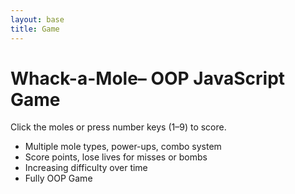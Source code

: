```yaml
---
layout: base
title: Game
---
```

# Whack-a-Mole– OOP JavaScript Game

Click the moles or press number keys (1–9) to score.  
- Multiple mole types, power-ups, combo system  
- Score points, lose lives for misses or bombs  
- Increasing difficulty over time  
- Fully OOP Game  


<canvas id="gameCanvas" width="450" height="450"></canvas>
<script>
  // ======= Hole Class =======
  class Hole {
    constructor(x, y, size, index) {
      this.x = x;
      this.y = y;
      this.size = size;
      this.index = index;
      this.entity = null; // Mole or PowerUp
    }
    draw(ctx) {
      ctx.fillStyle = "#654321"; // brown hole
      ctx.fillRect(this.x, this.y, this.size, this.size);
      ctx.strokeStyle = "black";
      ctx.strokeRect(this.x, this.y, this.size, this.size);
    }
  }

  // ======= Base Entity =======
  class Entity {
    constructor(hole, duration=1000) {
      this.hole = hole;
      this.hole.entity = this;
      this.duration = duration;
      this.startTime = Date.now();
      this.hit = false;
    }
    draw(ctx) {}
    update() {
      if(Date.now() - this.startTime > this.duration){
        this.hole.entity = null;
        return false;
      }
      return true;
    }
  }

  // ======= Mole Class =======
  class Mole extends Entity {
    constructor(hole, type="normal") {
      const durations = { normal:1000, golden:800, bomb:1000 };
      super(hole, durations[type]);
      this.type = type;
    }
    draw(ctx) {
      const { x, y, size } = this.hole;
      if(this.hit) return;
      ctx.beginPath();
      if(this.type==="normal") ctx.fillStyle="green";
      else if(this.type==="golden") ctx.fillStyle="gold";
      else if(this.type==="bomb") ctx.fillStyle="red";
      ctx.arc(x + size/2, y + size/2, size/3, 0, 2*Math.PI);
      ctx.fill();
    }
    onHit(game){
      if(this.type==="normal") game.addScore(10);
      else if(this.type==="golden") game.addScore(30);
      else if(this.type==="bomb") game.lives--;
      this.hit = true;
      this.hole.entity = null;
    }
  }

  // ======= PowerUp Class =======
  class PowerUp extends Entity {
    constructor(hole, type) {
      super(hole, 1200);
      this.type = type; // "double" or "life"
    }
    draw(ctx){
      const { x, y, size } = this.hole;
      ctx.beginPath();
      ctx.fillStyle = this.type==="double"?"pink":"cyan";
      ctx.arc(x + size/2, y + size/2, size/4, 0, 2*Math.PI);
      ctx.fill();
    }
    onHit(game){
      if(this.type==="double") game.activateMultiplier(5000);
      else if(this.type==="life") game.lives++;
      this.hole.entity = null;
    }
  }

  // ======= Game Class =======
  class Game {
    constructor(canvasId){
      this.canvas = document.getElementById(canvasId);
      this.ctx = this.canvas.getContext("2d");
      this.canvas.tabIndex=1;
      this.canvas.style.outline="none";
      this.canvas.focus();

      this.gridSize=3;
      this.holeSize=this.canvas.width/this.gridSize;
      this.holes=[];
      let idx=1;
      for(let r=0;r<this.gridSize;r++){
        for(let c=0;c<this.gridSize;c++){
          this.holes.push(new Hole(c*this.holeSize, r*this.holeSize, this.holeSize, idx++));
        }
      }

      this.moles=[];
      this.score=0;
      this.highScore=localStorage.getItem("whackAMoleHighScore")||0;
      this.lives=5;
      this.spawnInterval=1500;
      this.lastSpawn=Date.now();
      this.state="title";
      this.multiplier=1;
      this.multiplierEnd=0;

      this.keys={};
      window.addEventListener("keydown",e=>this.keys[e.key]=true);
      window.addEventListener("keyup",e=>this.keys[e.key]=false);
      this.canvas.addEventListener("click",e=>this.handleClick(e));

      requestAnimationFrame(()=>this.update());
    }

    start(){
      this.score=0; this.lives=5; this.moles=[]; this.lastSpawn=Date.now();
      this.state="playing"; this.multiplier=1; this.multiplierEnd=0;
      this.holes.forEach(h=>h.entity=null);
    }

    spawnEntity(){
      const emptyHoles=this.holes.filter(h=>!h.entity);
      if(emptyHoles.length===0) return;
      const hole=emptyHoles[Math.floor(Math.random()*emptyHoles.length)];

      const r=Math.random();
      if(r<0.7) this.moles.push(new Mole(hole,"normal"));
      else if(r<0.85) this.moles.push(new Mole(hole,"golden"));
      else if(r<0.95) this.moles.push(new Mole(hole,"bomb"));
      else {
        const type = Math.random()<0.5?"double":"life";
        this.moles.push(new PowerUp(hole,type));
      }
    }

    handleClick(e){
      const rect=this.canvas.getBoundingClientRect();
      const mx=e.clientX - rect.left;
      const my=e.clientY - rect.top;
      this.holes.forEach(h=>{
        if(h.entity){
          const {x,y,size}=h;
          const cx=x+size/2, cy=y+size/2;
          const r=size/3;
          if(Math.hypot(mx-cx,my-cy)<=r){
            h.entity.onHit(this);
          }
        }
      });
    }

    checkKeys(){
      for(const key in this.keys){
        if(this.keys[key] && !isNaN(key)){
          const num=parseInt(key);
          const hole=this.holes.find(h=>h.index===num);
          if(hole && hole.entity) hole.entity.onHit(this);
          this.keys[key]=false;
        }
      }
    }

    addScore(points){
      const finalPoints=Math.floor(points*this.multiplier);
      this.score+=finalPoints;
      if(this.score>this.highScore) this.highScore=this.score;
    }

    activateMultiplier(ms){
      this.multiplier=2;
      this.multiplierEnd=Date.now()+ms;
    }

    update(){
      this.ctx.fillStyle="lightblue";
      this.ctx.fillRect(0,0,this.canvas.width,this.canvas.height);

      if(this.state==="title") this.drawTitle();
      else if(this.state==="playing") this.updateGame();
      else if(this.state==="gameover") this.drawGameOver();

      requestAnimationFrame(()=>this.update());
    }

    updateGame(){
      if(Date.now()-this.lastSpawn>this.spawnInterval) {
        this.spawnEntity();
        this.lastSpawn=Date.now();
      }

      for(let i=this.moles.length-1;i>=0;i--){
        if(!this.moles[i].update()) this.moles.splice(i,1);
      }

      if(this.multiplier>1 && Date.now()>this.multiplierEnd) this.multiplier=1;

      this.checkKeys();

      this.holes.forEach(h=>h.draw(this.ctx));
      this.moles.forEach(m=>m.draw(this.ctx));

      this.ctx.fillStyle="black";
      this.ctx.font="18px Arial";
      this.ctx.fillText("Score: "+this.score,10,20);
      this.ctx.fillText("High Score: "+this.highScore,10,45);
      this.ctx.fillText("Lives: "+this.lives,10,70);
      this.ctx.fillText("Multiplier: x"+this.multiplier,10,95);

      if(this.lives<=0){
        this.state="gameover";
        localStorage.setItem("whackAMoleHighScore",this.highScore);
      }

      // Increase difficulty
      if(this.score>0 && this.score%100===0) this.spawnInterval=Math.max(500,1500 - Math.floor(this.score/2));
    }

    drawTitle(){
      this.ctx.fillStyle="black";
      this.ctx.font="36px Arial";
      this.ctx.fillText("🐹 Whack-a-Mole+",60,200);
      this.ctx.font="20px Arial";
      this.ctx.fillText("Click or press 1-9 to hit moles",50,250);
      this.ctx.fillText("Golden=+30, Bomb=-1, Power-ups appear randomly",20,280);
      this.ctx.fillText("Press ENTER or Click to Start",70,320);
      if(this.keys["Enter"]) this.start();
    }

    drawGameOver(){
      this.ctx.fillStyle="red";
      this.ctx.font="36px Arial";
      this.ctx.fillText("GAME OVER",110,200);
      this.ctx.fillStyle="black";
      this.ctx.font="24px Arial";
      this.ctx.fillText("Final Score: "+this.score,130,250);
      this.ctx.fillText("Press ENTER or Click to Restart",50,300);
      if(this.keys["Enter"]) this.start();
    }
  }

  new Game("gameCanvas");
</script>





